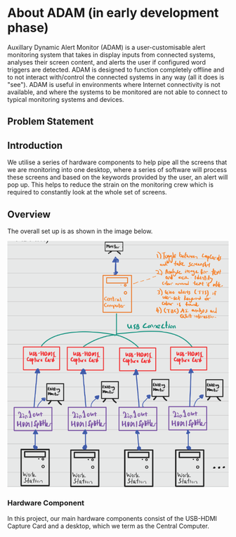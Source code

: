 # About ADAM (in early development phase)
Auxillary Dynamic Alert Monitor (ADAM) is a user-customisable alert monitoring system that takes in display inputs from connected systems, analyses their screen content, and alerts the user if configured word triggers are detected. ADAM is designed to function completely offline and to not interact with/control the connected systems in any way (all it does is "see"). ADAM is useful in environments where Internet connectivity is not available, and where the systems to be monitored are not able to connect to typical monitoring systems and devices.

## Problem Statement

## Introduction
We utilise a series of hardware components to help pipe all the screens that we are monitoring into one desktop, where a series of software 
will process these screens and based on the keywords provided by the user, an alert will pop up. This helps to reduce the strain on the monitoring crew which is required to constantly look at the whole set of screens.

## Overview
The overall set up is as shown in the image below.

![Overview](./Images/Overall.png)

### Hardware Component
In this project, our main hardware components consist of the USB-HDMI Capture Card and a desktop, which we term as the Central Computer.
